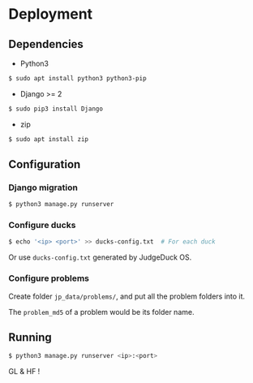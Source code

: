 # Deployment

## Dependencies

* Python3

```bash
$ sudo apt install python3 python3-pip
```

* Django >= 2

```bash
$ sudo pip3 install Django
```

* zip

```bash
$ sudo apt install zip
```

## Configuration

### Django migration

```bash
$ python3 manage.py runserver
```

### Configure ducks

```bash
$ echo '<ip> <port>' >> ducks-config.txt  # For each duck
```

Or use `ducks-config.txt` generated by JudgeDuck OS.

### Configure problems

Create folder `jp_data/problems/`, and put all the problem folders into it.

The `problem_md5` of a problem would be its folder name.

## Running

```bash
$ python3 manage.py runserver <ip>:<port>
```

GL & HF !


